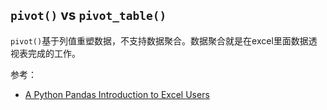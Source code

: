 ## `pivot()` vs `pivot_table()`

`pivot()`基于列值重塑数据，不支持数据聚合。数据聚合就是在excel里面数据透视表完成的工作。


参考：

- [A Python Pandas Introduction to Excel Users](https://towardsdatascience.com/a-python-pandas-introduction-to-excel-users-1696d65604f6)